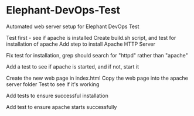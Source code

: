 # Elephant-DevOps-Test
Automated web server setup for Elephant DevOps Test

Test first - see if apache is installed
Create build.sh script, and test for installation of apache
Add step to install Apache HTTP Server

Fix test for installation, grep should search for "httpd" rather than "apache"

Add a test to see if apache is started, and if not, start it

Create the new web page in index.html
Copy the web page into the apache server folder
Test to see if it's working

Add tests to ensure successful installation

Add test to ensure apache starts successfully
